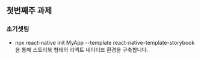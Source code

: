 ## 첫번째주 과제
### 초기셋팅
- npx react-native init MyApp --template react-native-template-storybook을 통해 스토리북 형태의 리액트 네이티브 환경을 구축합니다.